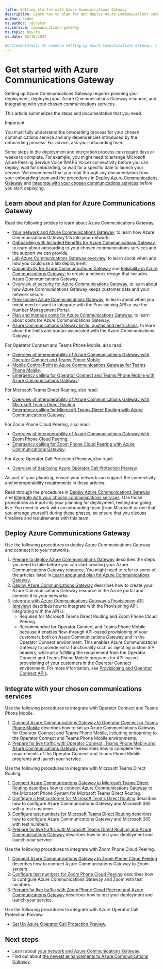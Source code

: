 ```yaml
---
title: Getting started with Azure Communications Gateway
description: Learn how to plan for and deploy Azure Communications Gateway.
author: rcdun
ms.author: rdunstan
ms.service: communications-gateway
ms.topic: how-to
ms.date: 02/16/2024

#CustomerIntent: As someone setting up Azure Communications Gateway, I want to understand the steps I need to carry out to have live traffic through my deployment.
---
```


# Get started with Azure Communications Gateway

Setting up Azure Communications Gateway requires planning your deployment, deploying your Azure Communications Gateway resource, and integrating with your chosen communications services.

This article summarizes the steps and documentation that you need.

> [!IMPORTANT]
> You must fully understand the onboarding process for your chosen communications service and any dependencies introduced by the onboarding process. For advice, ask your onboarding team.
>
> Some steps in the deployment and integration process can require days or weeks to complete. For example, you might need to arrange Microsoft Azure Peering Service Voice (MAPS Voice) connectivity before you can deploy, wait for onboarding, or wait for a specific date to launch your service. We recommend that you read through any documentation from your onboarding team and the procedures in [Deploy Azure Communications Gateway](#deploy-azure-communications-gateway) and [Integrate with your chosen communications services](#integrate-with-your-chosen-communications-services) before you start deploying.

## Learn about and plan for Azure Communications Gateway

Read the following articles to learn about Azure Communications Gateway.

- [Your network and Azure Communications Gateway](role-in-network.md), to learn how Azure Communications Gateway fits into your network.
- [Onboarding with Included Benefits for Azure Communications Gateway](onboarding.md), to learn about onboarding to your chosen communications services and the support we can provide.
- [Lab Azure Communications Gateway overview](lab.md), to learn about when and how you could use a lab deployment.
- [Connectivity for Azure Communications Gateway](connectivity.md) and [Reliability in Azure Communications Gateway](reliability-communications-gateway.md), to create a network design that includes Azure Communications Gateway.
- [Overview of security for Azure Communications Gateway](security.md), to learn about how Azure Communications Gateway keeps customer data and your network secure.
- [Provisioning Azure Communications Gateway](provisioning-platform.md), to learn about when you might need or want to integrate with the Provisioning API or use the Number Management Portal.
- [Plan and manage costs for Azure Communications Gateway](plan-and-manage-costs.md), to learn about costs for Azure Communications Gateway.
- [Azure Communications Gateway limits, quotas and restrictions](limits.md), to learn about the limits and quotas associated with the Azure Communications Gateway.

For Operator Connect and Teams Phone Mobile, also read:

- [Overview of interoperability of Azure Communications Gateway with Operator Connect and Teams Phone Mobile](interoperability-operator-connect.md).
- [Mobile Control Point in Azure Communications Gateway for Teams Phone Mobile](mobile-control-point.md).
- [Emergency calling for Operator Connect and Teams Phone Mobile with Azure Communications Gateway](emergency-calls-operator-connect.md).

For Microsoft Teams Direct Routing, also read:

- [Overview of interoperability of Azure Communications Gateway with Microsoft Teams Direct Routing](interoperability-teams-direct-routing.md).
- [Emergency calling for Microsoft Teams Direct Routing with Azure Communications Gateway](emergency-calls-teams-direct-routing.md).

For Zoom Phone Cloud Peering, also read:

- [Overview of interoperability of Azure Communications Gateway with Zoom Phone Cloud Peering](interoperability-zoom.md).
- [Emergency calling for Zoom Phone Cloud Peering with Azure Communications Gateway](emergency-calls-zoom.md).

For Azure Operator Call Protection Preview, also read:
- [Overview of deploying Azure Operator Call Protection Preview](../operator-call-protection/deployment-overview.md).

As part of your planning, ensure your network can support the connectivity and interoperability requirements in these articles.

Read through the procedures in [Deploy Azure Communications Gateway](#deploy-azure-communications-gateway) and [Integrate with your chosen communications services](#integrate-with-your-chosen-communications-services). Use those procedures as input into your planning for deployment, testing and going live. You need to work with an onboarding team (from Microsoft or one that you arrange yourself) during these phases, so ensure that you discuss timelines and requirements with this team.

## Deploy Azure Communications Gateway

Use the following procedures to deploy Azure Communications Gateway and connect it to your networks.

1. [Prepare to deploy Azure Communications Gateway](prepare-to-deploy.md) describes the steps you need to take before you can start creating your Azure Communications Gateway resource. You might need to refer to some of the articles listed in [Learn about and plan for Azure Communications Gateway](#learn-about-and-plan-for-azure-communications-gateway).
1. [Deploy Azure Communications Gateway](deploy.md) describes how to create your Azure Communications Gateway resource in the Azure portal and connect it to your networks.
1. [Integrate with Azure Communications Gateway's Provisioning API (preview)](integrate-with-provisioning-api.md) describes how to integrate with the Provisioning API. Integrating with the API is:
    - Required for Microsoft Teams Direct Routing and Zoom Phone Cloud Peering.
    - Recommended for Operator Connect and Teams Phone Mobile because it enables flow-through API-based provisioning of your customers both on Azure Communications Gateway and in the Operator Connect environment. This enables Azure Communications Gateway to provide extra functionality such as injecting custom SIP headers, while also fulfilling the requirement from the Operator Connect and Teams Phone Mobile programs for API-based provisioning of your customers in the Operator Connect environment. For more information, see [Provisioning and Operator Connect APIs](interoperability-operator-connect.md#provisioning-and-operator-connect-apis).

## Integrate with your chosen communications services

Use the following procedures to integrate with Operator Connect and Teams Phone Mobile.

1. [Connect Azure Communications Gateway to Operator Connect or Teams Phone Mobile](connect-operator-connect.md) describes how to set up Azure Communications Gateway for Operator Connect and Teams Phone Mobile, including onboarding to the Operator Connect and Teams Phone Mobile environments.
1. [Prepare for live traffic with Operator Connect, Teams Phone Mobile and Azure Communications Gateway](prepare-for-live-traffic-operator-connect.md) describes how to complete the requirements of the Operator Connect and Teams Phone Mobile programs and launch your service.

Use the following procedures to integrate with Microsoft Teams Direct Routing.

1. [Connect Azure Communications Gateway to Microsoft Teams Direct Routing](connect-teams-direct-routing.md) describes how to connect Azure Communications Gateway to the Microsoft Phone System for Microsoft Teams Direct Routing.
1. [Configure a test customer for Microsoft Teams Direct Routing](configure-test-customer-teams-direct-routing.md) describes how to configure Azure Communications Gateway and Microsoft 365 with a test customer.
1. [Configure test numbers for Microsoft Teams Direct Routing](configure-test-numbers-teams-direct-routing.md) describes how to configure Azure Communications Gateway and Microsoft 365 with test numbers.
1. [Prepare for live traffic with Microsoft Teams Direct Routing and Azure Communications Gateway](prepare-for-live-traffic-teams-direct-routing.md) describes how to test your deployment and launch your service.

Use the following procedures to integrate with Zoom Phone Cloud Peering.

1. [Connect Azure Communications Gateway to Zoom Phone Cloud Peering](connect-zoom.md) describes how to connect Azure Communications Gateway to Zoom servers.
1. [Configure test numbers for Zoom Phone Cloud Peering](configure-test-numbers-zoom.md) describes how to configure Azure Communications Gateway and Zoom with test numbers.
1. [Prepare for live traffic with Zoom Phone Cloud Peering and Azure Communications Gateway](prepare-for-live-traffic-zoom.md) describes how to test your deployment and launch your service.

Use the following procedures to integrate with Azure Operator Call Protection Preview.
- [Set Up Azure Operator Call Protection Preview](../operator-call-protection/set-up-operator-call-protection.md).

## Next steps

- Learn about [your network and Azure Communications Gateway](role-in-network.md).
- Find out about [the newest enhancements to Azure Communications Gateway](whats-new.md).

